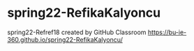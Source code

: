 # spring22-RefikaKalyoncu
spring22-Refref18 created by GitHub Classroom
https://bu-ie-360.github.io/spring22-RefikaKalyoncu/
